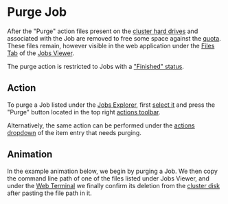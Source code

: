 # Purge Job

After the "Purge" action files present on the [cluster hard drives](../../infrastructure/storage.md) and associated with the Job are removed to free some space against the [quota](../../accounts/quota.md). These files remain, however visible in the web application under the [Files Tab](../ui/files-tab.md) of the [Jobs Viewer](../ui/viewer.md). 

The purge action is restricted to Jobs with a ["Finished" status](../status.md).

## Action

To purge a Job listed under the [Jobs Explorer](../ui/explorer.md), first [select it](../../entities-general/actions/select.md) and press the "Purge" button <i class="zmdi zmdi-card-off zmdi-hc-border"></i> located in the top right [actions toolbar](../../entities-general/ui/explorer.md#actions-toolbar).

Alternatively, the same action can be performed under the [actions dropdown](../../entities-general/ui/explorer.md#actions-dropdown) of the item entry that needs purging.

## Animation

In the example animation below, we begin by purging a Job. We then copy the command line path of one of the files listed under Jobs Viewer, and under the [Web Terminal](../../remote-connection/web-terminal.md) we finally confirm its deletion from the [cluster disk](../../infrastructure/storage.md) after pasting the file path in it.

<img data-gifffer="/images/jobs/purge-job.gif">
